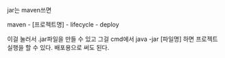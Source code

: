 jar는 maven쓰면 

maven - [프로젝트명] - lifecycle - deploy

이걸 눌러서 .jar파일을 만들 수 있고 그걸 cmd에서 java -jar [파일명] 하면 프로젝트 실행을 할 수 있다. 배포용으로 써도 된다.
